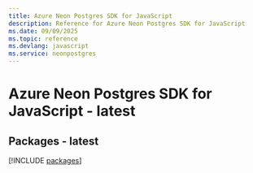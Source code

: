 ```yaml
---
title: Azure Neon Postgres SDK for JavaScript
description: Reference for Azure Neon Postgres SDK for JavaScript
ms.date: 09/09/2025
ms.topic: reference
ms.devlang: javascript
ms.service: neonpostgres
---
```

# Azure Neon Postgres SDK for JavaScript - latest
## Packages - latest
[!INCLUDE [packages](neon-postgres-index.md)]